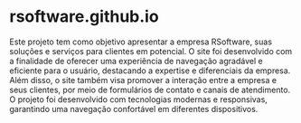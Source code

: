 # rsoftware.github.io
Este projeto tem como objetivo apresentar a empresa RSoftware, suas soluções e serviços para clientes em potencial. O site foi desenvolvido com a finalidade de oferecer uma experiência de navegação agradável e eficiente para o usuário, destacando a expertise e diferenciais da empresa. Além disso, o site também visa promover a interação entre a empresa e seus clientes, por meio de formulários de contato e canais de atendimento. O projeto foi desenvolvido com tecnologias modernas e responsivas, garantindo uma navegação confortável em diferentes dispositivos.
